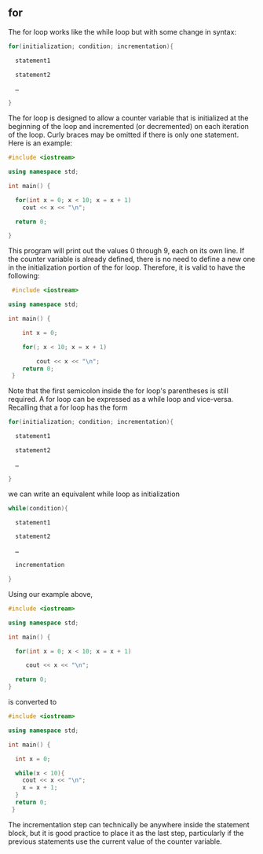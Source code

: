 ## for

The for loop works like the while loop but with some change in syntax:
```cpp
for(initialization; condition; incrementation){

  statement1

  statement2

  …

}
```
The for loop is designed to allow a counter variable that is initialized at the beginning of the
loop and incremented (or decremented) on each iteration of the loop. Curly braces may be
omitted if there is only one statement. Here is an example:
```cpp
#include <iostream>

using namespace std;

int main() {

  for(int x = 0; x < 10; x = x + 1)
    cout << x << "\n";

  return 0;

}
```
This program will print out the values 0 through 9, each on its own line.
If the counter variable is already defined, there is no need to define a new one in the
initialization portion of the for loop. Therefore, it is valid to have the following:
```cpp
 #include <iostream>

using namespace std;

int main() {

    int x = 0;

    for(; x < 10; x = x + 1)

        cout << x << "\n";
    return 0;
 }
 ```

Note that the first semicolon inside the for loop's parentheses is still required.
A for loop can be expressed as a while loop and vice-versa. Recalling that a for loop has the
form
```cpp
for(initialization; condition; incrementation){

  statement1

  statement2

  …

}
```

we can write an equivalent while loop as
initialization
```cpp
while(condition){

  statement1

  statement2

  …

  incrementation

}
```

Using our example above,
```cpp
#include <iostream>

using namespace std;

int main() {

  for(int x = 0; x < 10; x = x + 1)

     cout << x << "\n";

  return 0;
}
```
is converted to

```cpp
#include <iostream>

using namespace std;

int main() {

  int x = 0;

  while(x < 10){
    cout << x << "\n";
    x = x + 1;
  }
  return 0;
 }
 ```
The incrementation step can technically be anywhere inside the statement block, but it is good
practice to place it as the last step, particularly if the previous statements use the current
value of the counter variable.

